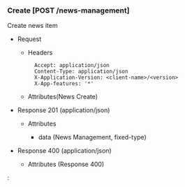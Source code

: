 ### Create [POST /news-management]

Create news item

+ Request
    + Headers

            Accept: application/json
            Content-Type: application/json
            X-Application-Version: <client-name>/<version>
            X-App-features: '*'
          
    + Attributes(News Create)

+ Response 201 (application/json)

    + Attributes
        
        + data (News Management, fixed-type)
    
+ Response 400 (application/json)
              
    + Attributes (Response 400)

:[](../error_responses.md)
